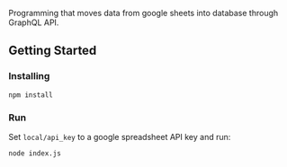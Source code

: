 Programming that moves data from google sheets into database through GraphQL API.

## Getting Started

### Installing

    npm install
    
### Run

Set `local/api_key` to a google spreadsheet API key and run:

    node index.js
    
